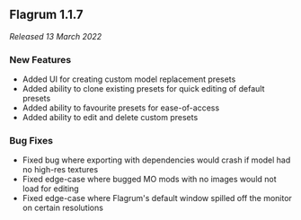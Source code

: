 ## Flagrum 1.1.7

_Released 13 March 2022_

### New Features

- Added UI for creating custom model replacement presets
- Added ability to clone existing presets for quick editing of default presets
- Added ability to favourite presets for ease-of-access
- Added ability to edit and delete custom presets

### Bug Fixes

- Fixed bug where exporting with dependencies would crash if model had no high-res textures
- Fixed edge-case where bugged MO mods with no images would not load for editing
- Fixed edge-case where Flagrum's default window spilled off the monitor on certain resolutions